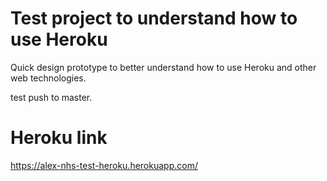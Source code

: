 # Test project to understand how to use Heroku
Quick design prototype to better understand how to use Heroku and other web technologies.

test push to master.

# Heroku link
https://alex-nhs-test-heroku.herokuapp.com/
